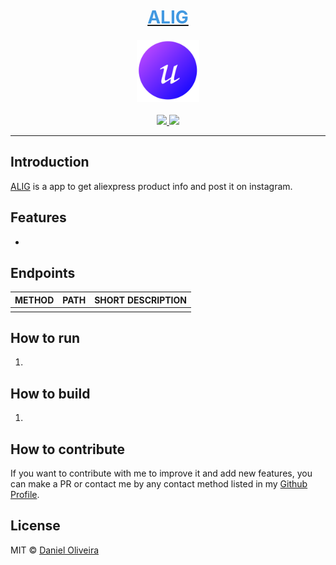 <div align="center">
  <a href="https://alig.ondaniel.com.br/">
    <div>
      <h1 style="color: #4299E1">ALIG</h1>
    </div>
    <img src="./public/assets/alig.svg" width="100" height="100">
  </a>
  <br>
  <br>
  <div>
    <a href="https://img.shields.io/github/v/tag/ondanieldev/alig?color=d150ff&style=for-the-badge">
      <img src="https://img.shields.io/github/v/tag/ondanieldev/alig?color=d150ff&style=for-the-badge">
    </a>
    <a href="https://img.shields.io/github/license/ondanieldev/alig?color=0000ff&style=for-the-badge">
      <img src="https://img.shields.io/github/license/ondanieldev/alig?color=0000ff&style=for-the-badge">
    </a>
  </div>
  <hr>
</div>

## Introduction

[ALIG](https://alig.ondaniel.com.br/) is a app to get aliexpress product info and post it on instagram.

## Features

-


## Endpoints

| METHOD | PATH | SHORT DESCRIPTION |
| ------ | ---- | ----------------- |
|        |      |                   |

## How to run

1.

## How to build

1.

## How to contribute

If you want to contribute with me to improve it and add new features, you can make a PR or contact me by any contact method listed in my [Github Profile](https://github.com/ondanieldev).

## License

MIT © [Daniel Oliveira](https://ondaniel.com.br)
